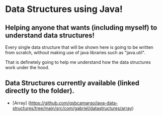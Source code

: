 # Data Structures using Java!
## Helping anyone that wants (including myself) to understand data structures!

Every single data structure that will be shown here is going to be written from scratch, without making use of java libraries such as "java.util".

That is definetely going to help me understand how the data structures work under the hood.

## Data Structures currently available (linked directly to the folder).
- [Array] (https://github.com/gsbcamargo/java-data-structures/tree/main/src/com/gabriel/datastructures/array)
